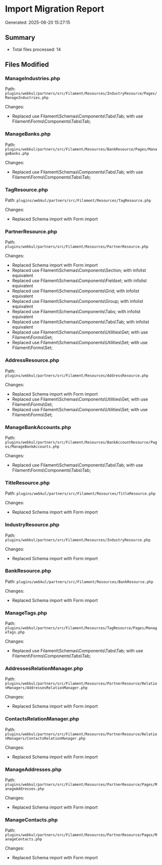 # Import Migration Report

Generated: 2025-06-20 15:27:15

## Summary
- Total files processed: 14

## Files Modified

### ManageIndustries.php
Path: `plugins/webkul/partners/src/Filament/Resources/IndustryResource/Pages/ManageIndustries.php`

Changes:
- Replaced use Filament\Schemas\Components\Tabs\Tab; with use Filament\Forms\Components\Tabs\Tab;

### ManageBanks.php
Path: `plugins/webkul/partners/src/Filament/Resources/BankResource/Pages/ManageBanks.php`

Changes:
- Replaced use Filament\Schemas\Components\Tabs\Tab; with use Filament\Forms\Components\Tabs\Tab;

### TagResource.php
Path: `plugins/webkul/partners/src/Filament/Resources/TagResource.php`

Changes:
- Replaced Schema import with Form import

### PartnerResource.php
Path: `plugins/webkul/partners/src/Filament/Resources/PartnerResource.php`

Changes:
- Replaced Schema import with Form import
- Replaced use Filament\Schemas\Components\Section; with infolist equivalent
- Replaced use Filament\Schemas\Components\Fieldset; with infolist equivalent
- Replaced use Filament\Schemas\Components\Grid; with infolist equivalent
- Replaced use Filament\Schemas\Components\Group; with infolist equivalent
- Replaced use Filament\Schemas\Components\Tabs; with infolist equivalent
- Replaced use Filament\Schemas\Components\Tabs\Tab; with infolist equivalent
- Replaced use Filament\Schemas\Components\Utilities\Get; with use Filament\Forms\Get;
- Replaced use Filament\Schemas\Components\Utilities\Set; with use Filament\Forms\Set;

### AddressResource.php
Path: `plugins/webkul/partners/src/Filament/Resources/AddressResource.php`

Changes:
- Replaced Schema import with Form import
- Replaced use Filament\Schemas\Components\Utilities\Get; with use Filament\Forms\Get;
- Replaced use Filament\Schemas\Components\Utilities\Set; with use Filament\Forms\Set;

### ManageBankAccounts.php
Path: `plugins/webkul/partners/src/Filament/Resources/BankAccountResource/Pages/ManageBankAccounts.php`

Changes:
- Replaced use Filament\Schemas\Components\Tabs\Tab; with use Filament\Forms\Components\Tabs\Tab;

### TitleResource.php
Path: `plugins/webkul/partners/src/Filament/Resources/TitleResource.php`

Changes:
- Replaced Schema import with Form import

### IndustryResource.php
Path: `plugins/webkul/partners/src/Filament/Resources/IndustryResource.php`

Changes:
- Replaced Schema import with Form import

### BankResource.php
Path: `plugins/webkul/partners/src/Filament/Resources/BankResource.php`

Changes:
- Replaced Schema import with Form import

### ManageTags.php
Path: `plugins/webkul/partners/src/Filament/Resources/TagResource/Pages/ManageTags.php`

Changes:
- Replaced use Filament\Schemas\Components\Tabs\Tab; with use Filament\Forms\Components\Tabs\Tab;

### AddressesRelationManager.php
Path: `plugins/webkul/partners/src/Filament/Resources/PartnerResource/RelationManagers/AddressesRelationManager.php`

Changes:
- Replaced Schema import with Form import

### ContactsRelationManager.php
Path: `plugins/webkul/partners/src/Filament/Resources/PartnerResource/RelationManagers/ContactsRelationManager.php`

Changes:
- Replaced Schema import with Form import

### ManageAddresses.php
Path: `plugins/webkul/partners/src/Filament/Resources/PartnerResource/Pages/ManageAddresses.php`

Changes:
- Replaced Schema import with Form import

### ManageContacts.php
Path: `plugins/webkul/partners/src/Filament/Resources/PartnerResource/Pages/ManageContacts.php`

Changes:
- Replaced Schema import with Form import

